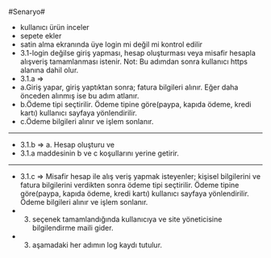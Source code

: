 #Senaryo#
- kullanıcı ürün inceler 
- sepete ekler 
- satin alma ekranında üye login mi değil mi kontrol edilir 
- 3.1-login değilse giriş yapması, hesap oluşturması veya misafir hesapla alışveriş tamamlanması istenir. Not: Bu adımdan sonra kullanıcı https alanına dahil olur. 
- 3.1.a => 
- a.Giriş yapar, giriş yaptıktan sonra; fatura bilgileri alınır. Eğer daha önceden alınmış ise bu adım atlanır. 
- b.Ödeme tipi seçtirilir. Ödeme tipine göre(paypa, kapıda ödeme, kredi kartı) kullanıcı sayfaya yönlendirilir. 
- c.Ödeme bilgileri alınır ve işlem sonlanır. 
----------------- 
- 3.1.b => a. Hesap oluşturu ve 
- 3.1.a maddesinin b ve c koşullarını yerine getirir. 
----------------- 
- 3.1.c => Misafir hesap ile alış veriş yapmak isteyenler; kişisel bilgilerini ve fatura bilgilerini verdikten sonra ödeme tipi seçtirilir. Ödeme tipine göre(paypa, kapıda ödeme, kredi kartı) kullanıcı sayfaya yönlendirilir. Ödeme bilgileri alınır ve işlem sonlanır. 
- 3. seçenek tamamlandığında kullanıcıya ve site yöneticisine bilgilendirme maili gider. 
- 3. aşamadaki her adımın log kaydı tutulur.
